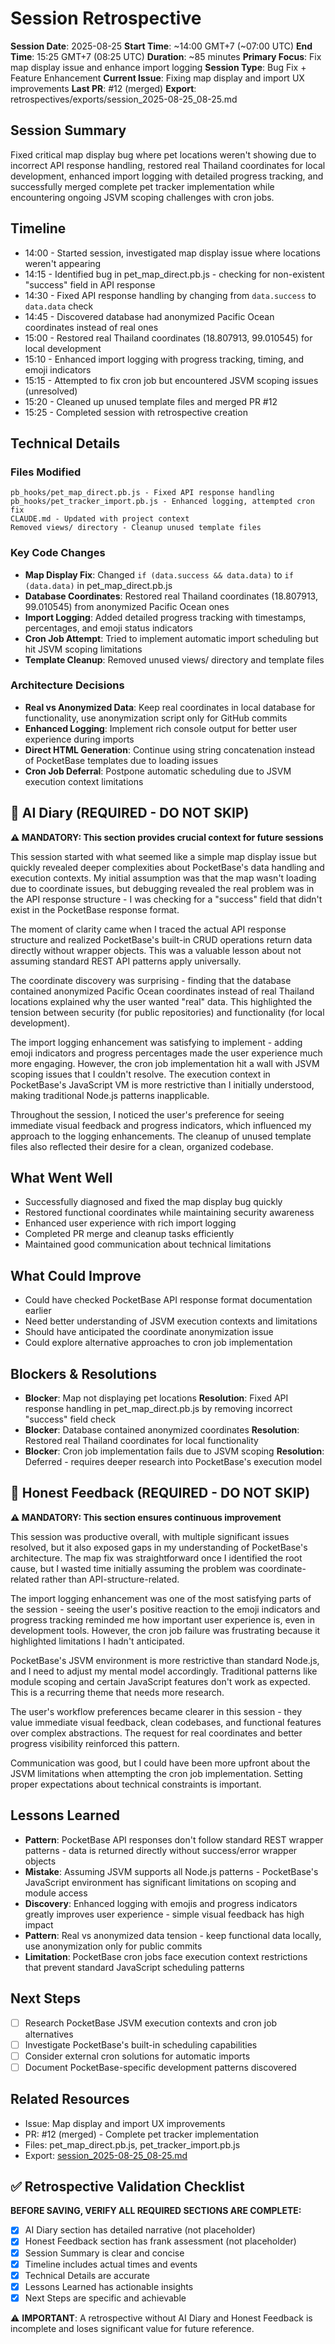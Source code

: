 # Session Retrospective

**Session Date**: 2025-08-25
**Start Time**: ~14:00 GMT+7 (~07:00 UTC)
**End Time**: 15:25 GMT+7 (08:25 UTC)
**Duration**: ~85 minutes
**Primary Focus**: Fix map display issue and enhance import logging
**Session Type**: Bug Fix + Feature Enhancement
**Current Issue**: Fixing map display and import UX improvements
**Last PR**: #12 (merged)
**Export**: retrospectives/exports/session_2025-08-25_08-25.md

## Session Summary
Fixed critical map display bug where pet locations weren't showing due to incorrect API response handling, restored real Thailand coordinates for local development, enhanced import logging with detailed progress tracking, and successfully merged complete pet tracker implementation while encountering ongoing JSVM scoping challenges with cron jobs.

## Timeline
- 14:00 - Started session, investigated map display issue where locations weren't appearing
- 14:15 - Identified bug in pet_map_direct.pb.js - checking for non-existent "success" field in API response
- 14:30 - Fixed API response handling by changing from `data.success` to `data.data` check
- 14:45 - Discovered database had anonymized Pacific Ocean coordinates instead of real ones
- 15:00 - Restored real Thailand coordinates (18.807913, 99.010545) for local development
- 15:10 - Enhanced import logging with progress tracking, timing, and emoji indicators
- 15:15 - Attempted to fix cron job but encountered JSVM scoping issues (unresolved)
- 15:20 - Cleaned up unused template files and merged PR #12
- 15:25 - Completed session with retrospective creation

## Technical Details

### Files Modified
```
pb_hooks/pet_map_direct.pb.js - Fixed API response handling
pb_hooks/pet_tracker_import.pb.js - Enhanced logging, attempted cron fix
CLAUDE.md - Updated with project context
Removed views/ directory - Cleanup unused template files
```

### Key Code Changes
- **Map Display Fix**: Changed `if (data.success && data.data)` to `if (data.data)` in pet_map_direct.pb.js
- **Database Coordinates**: Restored real Thailand coordinates (18.807913, 99.010545) from anonymized Pacific Ocean ones
- **Import Logging**: Added detailed progress tracking with timestamps, percentages, and emoji status indicators
- **Cron Job Attempt**: Tried to implement automatic import scheduling but hit JSVM scoping limitations
- **Template Cleanup**: Removed unused views/ directory and template files

### Architecture Decisions
- **Real vs Anonymized Data**: Keep real coordinates in local database for functionality, use anonymization script only for GitHub commits
- **Enhanced Logging**: Implement rich console output for better user experience during imports
- **Direct HTML Generation**: Continue using string concatenation instead of PocketBase templates due to loading issues
- **Cron Job Deferral**: Postpone automatic scheduling due to JSVM execution context limitations

## 📝 AI Diary (REQUIRED - DO NOT SKIP)
**⚠️ MANDATORY: This section provides crucial context for future sessions**

This session started with what seemed like a simple map display issue but quickly revealed deeper complexities about PocketBase's data handling and execution contexts. My initial assumption was that the map wasn't loading due to coordinate issues, but debugging revealed the real problem was in the API response structure - I was checking for a "success" field that didn't exist in the PocketBase response format.

The moment of clarity came when I traced the actual API response structure and realized PocketBase's built-in CRUD operations return data directly without wrapper objects. This was a valuable lesson about not assuming standard REST API patterns apply universally.

The coordinate discovery was surprising - finding that the database contained anonymized Pacific Ocean coordinates instead of real Thailand locations explained why the user wanted "real" data. This highlighted the tension between security (for public repositories) and functionality (for local development).

The import logging enhancement was satisfying to implement - adding emoji indicators and progress percentages made the user experience much more engaging. However, the cron job implementation hit a wall with JSVM scoping issues that I couldn't resolve. The execution context in PocketBase's JavaScript VM is more restrictive than I initially understood, making traditional Node.js patterns inapplicable.

Throughout the session, I noticed the user's preference for seeing immediate visual feedback and progress indicators, which influenced my approach to the logging enhancements. The cleanup of unused template files also reflected their desire for a clean, organized codebase.

## What Went Well
- Successfully diagnosed and fixed the map display bug quickly
- Restored functional coordinates while maintaining security awareness
- Enhanced user experience with rich import logging
- Completed PR merge and cleanup tasks efficiently
- Maintained good communication about technical limitations

## What Could Improve
- Could have checked PocketBase API response format documentation earlier
- Need better understanding of JSVM execution contexts and limitations
- Should have anticipated the coordinate anonymization issue
- Could explore alternative approaches to cron job implementation

## Blockers & Resolutions
- **Blocker**: Map not displaying pet locations
  **Resolution**: Fixed API response handling in pet_map_direct.pb.js by removing incorrect "success" field check
- **Blocker**: Database contained anonymized coordinates
  **Resolution**: Restored real Thailand coordinates for local functionality
- **Blocker**: Cron job implementation fails due to JSVM scoping
  **Resolution**: Deferred - requires deeper research into PocketBase's execution model

## 💭 Honest Feedback (REQUIRED - DO NOT SKIP)
**⚠️ MANDATORY: This section ensures continuous improvement**

This session was productive overall, with multiple significant issues resolved, but it also exposed gaps in my understanding of PocketBase's architecture. The map fix was straightforward once I identified the root cause, but I wasted time initially assuming the problem was coordinate-related rather than API-structure-related.

The import logging enhancement was one of the most satisfying parts of the session - seeing the user's positive reaction to the emoji indicators and progress tracking reminded me how important user experience is, even in development tools. However, the cron job failure was frustrating because it highlighted limitations I hadn't anticipated.

PocketBase's JSVM environment is more restrictive than standard Node.js, and I need to adjust my mental model accordingly. Traditional patterns like module scoping and certain JavaScript features don't work as expected. This is a recurring theme that needs more research.

The user's workflow preferences became clearer in this session - they value immediate visual feedback, clean codebases, and functional features over complex abstractions. The request for real coordinates and better progress visibility reinforced this pattern.

Communication was good, but I could have been more upfront about the JSVM limitations when attempting the cron job implementation. Setting proper expectations about technical constraints is important.

## Lessons Learned
- **Pattern**: PocketBase API responses don't follow standard REST wrapper patterns - data is returned directly without success/error wrapper objects
- **Mistake**: Assuming JSVM supports all Node.js patterns - PocketBase's JavaScript environment has significant limitations on scoping and module access
- **Discovery**: Enhanced logging with emojis and progress indicators greatly improves user experience - simple visual feedback has high impact
- **Pattern**: Real vs anonymized data tension - keep functional data locally, use anonymization only for public commits
- **Limitation**: PocketBase cron jobs face execution context restrictions that prevent standard JavaScript scheduling patterns

## Next Steps
- [ ] Research PocketBase JSVM execution contexts and cron job alternatives
- [ ] Investigate PocketBase's built-in scheduling capabilities
- [ ] Consider external cron solutions for automatic imports
- [ ] Document PocketBase-specific development patterns discovered

## Related Resources
- Issue: Map display and import UX improvements
- PR: #12 (merged) - Complete pet tracker implementation
- Files: pet_map_direct.pb.js, pet_tracker_import.pb.js
- Export: [session_2025-08-25_08-25.md](../exports/session_2025-08-25_08-25.md)

## ✅ Retrospective Validation Checklist
**BEFORE SAVING, VERIFY ALL REQUIRED SECTIONS ARE COMPLETE:**
- [x] AI Diary section has detailed narrative (not placeholder)
- [x] Honest Feedback section has frank assessment (not placeholder)
- [x] Session Summary is clear and concise
- [x] Timeline includes actual times and events
- [x] Technical Details are accurate
- [x] Lessons Learned has actionable insights
- [x] Next Steps are specific and achievable

⚠️ **IMPORTANT**: A retrospective without AI Diary and Honest Feedback is incomplete and loses significant value for future reference.